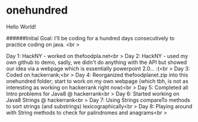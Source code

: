 # onehundred

Hello World!

######Initial Goal: I'll be coding for a hundred days consecutively to practice coding on java. <br \>

Day 1: HackNY - worked on thefoodpla.net<br \>
Day 2: HackNY - used my own github to demo, sadly, we didn't do anything with the API but showed our idea via a webpage which is essentially powerpoint 2.0... :(<br \>
Day 3: Coded on hackerrank;<br \>
Day 4: Reorganized thefoodplanet.zip into this onehundred folder; start to work on my own webpage (which tbh, is not as interesting as working on hackerrank right now)<br \>
Day 5: Completed all Intro problems for Java8 @ hackerrank<br \>
Day 6: Started working on Java8 Strings @ hackerrank<br \>
Day 7: Using Strings compareTo methods to sort strings (and substrings) lexicographically<br \>
Day 8: Playing around with String methods to check for palindromes and anagrams<br \>
